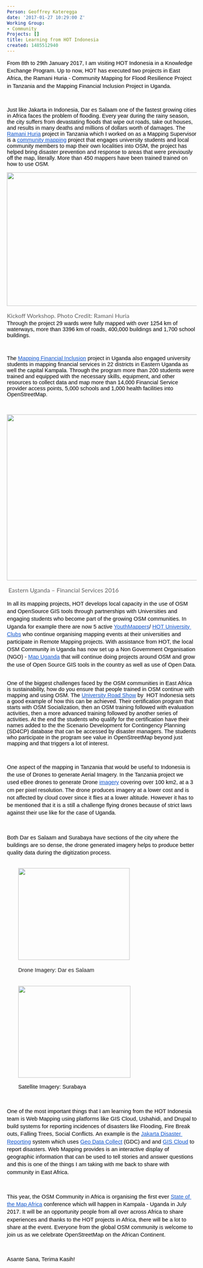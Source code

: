 ```yaml
---
Person: Geoffrey Kateregga
date: '2017-01-27 10:29:00 Z'
Working Group:
- Community
Projects: []
title: Learning from HOT Indonesia
created: 1485512940
---
```

<p style="line-height: 1.38; margin-top: 0pt; margin-bottom: 0pt;" dir="ltr"><span style="font-size: 14.666666666666666px; font-family: Arial; color: #000000; background-color: transparent; font-weight: 400; font-style: normal; font-variant: normal; text-decoration: none; vertical-align: baseline; white-space: pre-wrap;">From 8th to 29th January 2017, I am visiting HOT Indonesia in a Knowledge Exchange Program. Up to now, HOT has executed two projects in East Africa, the Ramani Huria - Community Mapping for Flood Resilience Project in Tanzania and the Mapping Financial Inclusion Project in Uganda.</span></p><p>&nbsp;</p><p><span style="font-size: 14.666666666666666px; font-family: Arial; color: #000000; background-color: transparent; font-weight: 400; font-style: normal; font-variant: normal; text-decoration: none; vertical-align: baseline; white-space: pre-wrap;">Just like Jakarta in Indonesia, Dar es Salaam one of the fastest growing cities in Africa faces the problem of flooding. Every year during the rainy season, the city suffers from devastating floods that wipe out roads, take out houses, and results in many deaths and millions of dollars worth of damages. The </span><a href="http://ramanihuria.org/"><span style="font-size: 14.666666666666666px; font-family: Arial; color: #1155cc; background-color: transparent; font-weight: 400; font-style: normal; font-variant: normal; text-decoration: underline; vertical-align: baseline; white-space: pre-wrap;">Ramani Huria</span></a><span style="font-size: 14.666666666666666px; font-family: Arial; color: #000000; background-color: transparent; font-weight: 400; font-style: normal; font-variant: normal; text-decoration: none; vertical-align: baseline; white-space: pre-wrap;"> project in Tanzania which I worked on as a Mapping Supervisor is a </span><a href="https://www.youtube.com/watch?v=7Pa0wgMstE8"><span style="font-size: 14.666666666666666px; font-family: Arial; color: #1155cc; background-color: transparent; font-weight: 400; font-style: normal; font-variant: normal; text-decoration: underline; vertical-align: baseline; white-space: pre-wrap;">community mapping</span></a><span style="font-size: 14.666666666666666px; font-family: Arial; color: #000000; background-color: transparent; font-weight: 400; font-style: normal; font-variant: normal; text-decoration: none; vertical-align: baseline; white-space: pre-wrap;"> project that engages university students and local community members to map their own localities into OSM, the project has helped bring disaster prevention and response to areas that were previously off the map, literally. More than 450 mappers have been trained trained on how to use OSM. </span></p><p style="line-height: 1.38; margin-top: 0pt; margin-bottom: 0pt;" dir="ltr"><span style="font-size: 14.666666666666666px; font-family: Arial; color: #000000; background-color: transparent; font-weight: 400; font-style: normal; font-variant: normal; text-decoration: none; vertical-align: baseline; white-space: pre-wrap;"><img style="border: none; transform: rotate(0.00rad); -webkit-transform: rotate(0.00rad);" src="https://lh4.googleusercontent.com/vPqsk7CqrF7OYhxvTXFIDWcVgTBGYTx5s0UrD1y5KAorstHDrHLuHJJa4O0VuL5dqu_1dJ6RtOeETtnhXdCcCih44qSKpQFhdX032p6U-TO2pNWFMp4rf2wF_dR_vvQ_qgiYiSLS" alt="" width="624" height="355"></span></p><p><strong style="font-weight: normal;"><span style="color: #626262; font-family: Lato, Arial, Tahoma, sans-serif; font-size: 16px; font-style: normal; font-variant: normal; font-weight: normal; line-height: 24px; background-color: #fcfcfc;">Kickoff Workshop. Photo Credit: Ramani Huria</span><br><span style="font-size: 14.666666666666666px; font-family: Arial; color: #000000; background-color: transparent; font-weight: 400; font-style: normal; font-variant: normal; text-decoration: none; vertical-align: baseline; white-space: pre-wrap;">Through the project 29 wards were fully mapped with over 1254 km of waterways, more than 3396 km of roads, 400,000 buildings and 1,700 school buildings. </span></strong></p><p>&nbsp;</p><p><strong style="font-weight: normal;"><span style="font-size: 14.666666666666666px; font-family: Arial; color: #000000; background-color: transparent; font-weight: 400; font-style: normal; font-variant: normal; text-decoration: none; vertical-align: baseline; white-space: pre-wrap;">The </span><a href="https://hotosm.org/projects/mapping_financial_inclusion_in_uganda"><span style="font-size: 14.666666666666666px; font-family: Arial; color: #1155cc; background-color: transparent; font-weight: 400; font-style: normal; font-variant: normal; text-decoration: underline; vertical-align: baseline; white-space: pre-wrap;">Mapping Financial Inclusion</span></a><span style="font-size: 14.666666666666666px; font-family: Arial; color: #000000; background-color: transparent; font-weight: 400; font-style: normal; font-variant: normal; text-decoration: none; vertical-align: baseline; white-space: pre-wrap;"> project in Uganda also engaged university students in mapping financial services in 22 districts in Eastern Uganda as well the capital Kampala. Through the program more than 200 students were trained and equipped with the necessary skills, equipment, and other resources to collect data and map more than 14,000 Financial Service provider access points, 5,000 schools and 1,000 health facilities into OpenStreetMap.</span></strong></p><p><strong style="font-weight: normal;">&nbsp;</strong></p><p style="line-height: 1.38; margin-top: 0pt; margin-bottom: 0pt;" dir="ltr"><span style="font-size: 14.666666666666666px; font-family: Arial; color: #000000; background-color: transparent; font-weight: 400; font-style: normal; font-variant: normal; text-decoration: none; vertical-align: baseline; white-space: pre-wrap;"><img style="border: none; transform: rotate(0.00rad); -webkit-transform: rotate(0.00rad);" src="https://lh3.googleusercontent.com/-o_glZcpbDTMUGC4gBZimx9M6s4NfnznfzAOcX9d4cLce3LfGSUz3FoC3Q6rCSHeP8NCa-zIE2XXPmBF-1lUkCXbOnjt6f_xdIQ_MUt1FHE3CUP1g7AlH4qEE_t6BDfAS6iCLVtO" alt="" width="624" height="441"></span></p><p><strong style="font-weight: normal;">&nbsp;</strong><span style="color: #626262; font-family: Lato, Arial, Tahoma, sans-serif; font-size: 16px; font-style: normal; font-variant: normal; font-weight: normal; line-height: 24px; background-color: #fcfcfc;">Eastern Uganda – Financial Services 2016</span></p><p style="line-height: 1.38; margin-top: 0pt; margin-bottom: 0pt;" dir="ltr"><span style="font-size: 14.666666666666666px; font-family: Arial; color: #000000; background-color: transparent; font-weight: 400; font-style: normal; font-variant: normal; text-decoration: none; vertical-align: baseline; white-space: pre-wrap;">In all its mapping projects, HOT develops local capacity in the use of OSM and OpenSource GIS tools through partnerships with Universities and engaging students who become part of the growing OSM communities. In Uganda for example there are now 5 active </span><a style="text-decoration: none;" href="http://youthmappers.org"><span style="font-size: 14.666666666666666px; font-family: Arial; color: #1155cc; background-color: transparent; font-weight: 400; font-style: normal; font-variant: normal; text-decoration: underline; vertical-align: baseline; white-space: pre-wrap;">YouthMappers</span></a><span style="font-size: 14.666666666666666px; font-family: Arial; color: #000000; background-color: transparent; font-weight: 400; font-style: normal; font-variant: normal; text-decoration: none; vertical-align: baseline; white-space: pre-wrap;">/ </span><a style="text-decoration: none;" href="https://hotosm.org/updates/2016-06-13_hot_and_youthmappers_collaborate_to_develop_hot_university_clubs"><span style="font-size: 14.666666666666666px; font-family: Arial; color: #1155cc; background-color: transparent; font-weight: 400; font-style: normal; font-variant: normal; text-decoration: underline; vertical-align: baseline; white-space: pre-wrap;">HOT University Clubs</span></a><span style="font-size: 14.666666666666666px; font-family: Arial; color: #000000; background-color: transparent; font-weight: 400; font-style: normal; font-variant: normal; text-decoration: none; vertical-align: baseline; white-space: pre-wrap;"> who continue organising mapping events at their universities and participate in Remote Mapping projects. With assistance from HOT, the local OSM Community in Uganda has now set up a Non Government Organisation (NGO) - </span><a style="text-decoration: none;" href="http://mapuganda.org/"><span style="font-size: 14.666666666666666px; font-family: Arial; color: #1155cc; background-color: transparent; font-weight: 400; font-style: normal; font-variant: normal; text-decoration: underline; vertical-align: baseline; white-space: pre-wrap;">Map Uganda</span></a><span style="font-size: 14.666666666666666px; font-family: Arial; color: #000000; background-color: transparent; font-weight: 400; font-style: normal; font-variant: normal; text-decoration: none; vertical-align: baseline; white-space: pre-wrap;"> that will continue doing projects around OSM and grow the use of Open Source GIS tools in the country as well as use of Open Data. </span></p><p><strong style="font-weight: normal;"><br><span style="font-size: 14.666666666666666px; font-family: Arial; color: #000000; background-color: transparent; font-weight: 400; font-style: normal; font-variant: normal; text-decoration: none; vertical-align: baseline; white-space: pre-wrap;">One of the biggest challenges faced by the OSM communities in East Africa is sustainability, how do you ensure that people trained in OSM continue with mapping and using OSM. The </span><a href="https://hotosm.org/projects/indonesia-0"><span style="font-size: 14.666666666666666px; font-family: Arial; color: #1155cc; background-color: transparent; font-weight: 400; font-style: normal; font-variant: normal; text-decoration: underline; vertical-align: baseline; white-space: pre-wrap;">University Road Show</span></a><span style="font-size: 14.666666666666666px; font-family: Arial; color: #000000; background-color: transparent; font-weight: 400; font-style: normal; font-variant: normal; text-decoration: none; vertical-align: baseline; white-space: pre-wrap;"> by &nbsp;HOT Indonesia sets a good example of how this can be achieved. Their certification program that starts with OSM Socialization, then an OSM training followed with evaluation activities, then a more advanced training followed by another series of activities. At the end the students who qualify for the certification have their names added to the the Scenario Development for Contingency Planning (SD4CP) database that can be accessed by disaster managers. The students who participate in the program see value in OpenStreetMap beyond just mapping and that triggers a lot of interest. </span></strong></p><p><strong style="font-weight: normal;">&nbsp;</strong></p><p style="line-height: 1.38; margin-top: 0pt; margin-bottom: 0pt;" dir="ltr"><span style="font-size: 14.666666666666666px; font-family: Arial; color: #000000; background-color: transparent; font-weight: 400; font-style: normal; font-variant: normal; text-decoration: none; vertical-align: baseline; white-space: pre-wrap;">One aspect of the mapping in Tanzania that would be useful to Indonesia is the use of Drones to generate Aerial Imagery. In the Tanzania project we used eBee drones to generate Drone </span><a style="text-decoration: none;" href="https://api.mapbox.com/v4/worldbank-education.pebkgmlc/page.html?access_token=pk.eyJ1Ijoid29ybGRiYW5rLWVkdWNhdGlvbiIsImEiOiJIZ2VvODFjIn0.TDw5VdwGavwEsch53sAVxA#20/-6.76591/39.24125"><span style="font-size: 14.666666666666666px; font-family: Arial; color: #1155cc; background-color: transparent; font-weight: 400; font-style: normal; font-variant: normal; text-decoration: underline; vertical-align: baseline; white-space: pre-wrap;">imagery</span></a><span style="font-size: 14.666666666666666px; font-family: Arial; color: #000000; background-color: transparent; font-weight: 400; font-style: normal; font-variant: normal; text-decoration: none; vertical-align: baseline; white-space: pre-wrap;"> covering over 100 km2, at a 3 cm per pixel resolution. The drone produces imagery at a lower cost and is not affected by cloud cover since it flies at a lower altitude. However it has to be mentioned that it is a still a challenge flying drones because of strict laws against their use like for the case of Uganda.</span></p><p><strong style="font-weight: normal;">&nbsp;</strong></p><p style="line-height: 1.38; margin-top: 0pt; margin-bottom: 0pt;" dir="ltr"><span style="font-size: 14.666666666666666px; font-family: Arial; color: #000000; background-color: transparent; font-weight: 400; font-style: normal; font-variant: normal; text-decoration: none; vertical-align: baseline; white-space: pre-wrap;">Both Dar es Salaam and Surabaya have sections of the city where the buildings are so dense, the drone generated imagery helps to produce better quality data during the digitization process.</span></p><p style="padding-left: 30px;"><strong style="font-weight: normal;"><br><img style="border: none; transform: rotate(0.00rad); -webkit-transform: rotate(0.00rad);" src="https://lh4.googleusercontent.com/8qxvXQ0O4vclbdgUa3MqC-k5C_O-npbuWPSIQ9PCaaSg2CP68HPK2DB4qW6YTg3KiBUTqDCYLrnHY22p5XJ6ICJT-2NPO6Te4llzkDlvhyCWODu-dbWV4PViLI0kJXd7kzDb44pB" alt="" width="296" height="244"></strong><strong style="font-weight: normal;"><br></strong></p><p style="padding-left: 30px;"><strong style="font-weight: normal;"><span style="font-family: Arial; font-size: 14.6667px; font-style: normal; font-variant: normal; font-weight: normal; line-height: 20.24px; white-space: pre-wrap;">Drone Imagery: Dar es Salaam</span></strong></p><p style="padding-left: 30px;"><strong style="font-weight: normal;"><br><img style="font-style: normal; font-variant: normal; font-weight: normal; font-size: 14px; line-height: 21px; font-family: 'Open Sans', Arial, sans-serif;" src="https://lh4.googleusercontent.com/DuVAKXl0MmE-CftSmbzO5UR8LKaWmdLn_Ck5BfMh_pMbkdxLy2oiJ4tL2zHGlzr5uibuMq6rWwrXzYb0AwwxilishCxyDWofNRZCvviXx367VyZMedyWSXEJm_S-qdbu9oaFM7lE" alt="" width="298" height="244"></strong></p><p style="line-height: 1.38; margin-top: 0pt; margin-bottom: 0pt; padding-left: 30px;" dir="ltr"><span style="font-size: 14.666666666666666px; font-family: Arial; color: #000000; background-color: transparent; font-weight: 400; font-style: normal; font-variant: normal; text-decoration: none; vertical-align: baseline; white-space: pre-wrap;">Satellite Imagery: Surabaya</span></p><p><strong style="font-weight: normal;">&nbsp;</strong></p><p style="line-height: 1.38; margin-top: 0pt; margin-bottom: 0pt;" dir="ltr"><span style="font-size: 14.666666666666666px; font-family: Arial; color: #000000; background-color: transparent; font-weight: 400; font-style: normal; font-variant: normal; text-decoration: none; vertical-align: baseline; white-space: pre-wrap;">One of the most important things that I am learning from the HOT Indonesia team is Web Mapping using platforms like GIS Cloud, Ushahidi, and Drupal to build systems for reporting incidences of disasters like Flooding, Fire Break outs, Falling Trees, Social Conflicts. An example is the </span><a style="text-decoration: none;" href="http://kpbkjakbar.net/geodatacollect/peta/"><span style="font-size: 14.666666666666666px; font-family: Arial; color: #1155cc; background-color: transparent; font-weight: 400; font-style: normal; font-variant: normal; text-decoration: underline; vertical-align: baseline; white-space: pre-wrap;">Jakarta Disaster Reporting</span></a><span style="font-size: 14.666666666666666px; font-family: Arial; color: #000000; background-color: transparent; font-weight: 400; font-style: normal; font-variant: normal; text-decoration: none; vertical-align: baseline; white-space: pre-wrap;"> system which uses </span><a style="text-decoration: none;" href="http://openstreetmap.id/en/tutorial/lainnya/aplikasi-geo-data-collect/"><span style="font-size: 14.666666666666666px; font-family: Arial; color: #1155cc; background-color: transparent; font-weight: 400; font-style: normal; font-variant: normal; text-decoration: underline; vertical-align: baseline; white-space: pre-wrap;">Geo Data Collect</span></a><span style="font-size: 14.666666666666666px; font-family: Arial; color: #000000; background-color: transparent; font-weight: 400; font-style: normal; font-variant: normal; text-decoration: none; vertical-align: baseline; white-space: pre-wrap;"> (GDC) and and </span><a style="text-decoration: none;" href="http://www.giscloud.com/"><span style="font-size: 14.666666666666666px; font-family: Arial; color: #1155cc; background-color: transparent; font-weight: 400; font-style: normal; font-variant: normal; text-decoration: underline; vertical-align: baseline; white-space: pre-wrap;">GIS Cloud</span></a><span style="font-size: 14.666666666666666px; font-family: Arial; color: #000000; background-color: transparent; font-weight: 400; font-style: normal; font-variant: normal; text-decoration: none; vertical-align: baseline; white-space: pre-wrap;"> to report disasters. Web Mapping provides is an interactive display of geographic information that can be used to tell stories and answer questions and this is one of the things I am taking with me back to share with community in East Africa.</span></p><p><strong style="font-weight: normal;">&nbsp;</strong></p><p style="line-height: 1.38; margin-top: 0pt; margin-bottom: 0pt;" dir="ltr"><span style="font-size: 14.666666666666666px; font-family: Arial; color: #000000; background-color: transparent; font-weight: 400; font-style: normal; font-variant: normal; text-decoration: none; vertical-align: baseline; white-space: pre-wrap;">This year, the OSM Community in Africa is organising the first ever </span><a style="text-decoration: none;" href="https://wiki.openstreetmap.org/wiki/State_of_the_Map_Africa_2017"><span style="font-size: 14.666666666666666px; font-family: Arial; color: #1155cc; background-color: transparent; font-weight: 400; font-style: normal; font-variant: normal; text-decoration: underline; vertical-align: baseline; white-space: pre-wrap;">State of the Map Africa</span></a><span style="font-size: 14.666666666666666px; font-family: Arial; color: #000000; background-color: transparent; font-weight: 400; font-style: normal; font-variant: normal; text-decoration: none; vertical-align: baseline; white-space: pre-wrap;"> conference which will happen in Kampala - Uganda in July 2017. It will be an opportunity people from all over across Africa to share experiences and thanks to the HOT projects in Africa, there will be a lot to share at the event. Everyone from the global OSM community is welcome to join us as we celebrate OpenStreetMap on the African Continent.</span></p><p><strong style="font-weight: normal;">&nbsp;</strong></p><p style="line-height: 1.38; margin-top: 0pt; margin-bottom: 0pt;" dir="ltr"><span style="font-size: 14.666666666666666px; font-family: Arial; color: #000000; background-color: transparent; font-weight: 400; font-style: normal; font-variant: normal; text-decoration: none; vertical-align: baseline; white-space: pre-wrap;">Asante Sana, Terima Kasih!</span></p>
